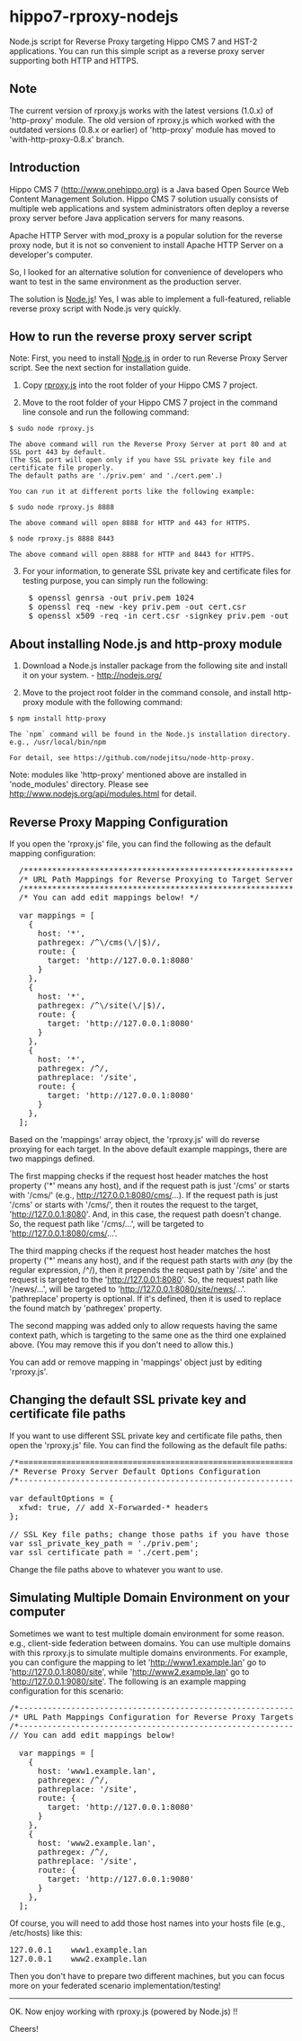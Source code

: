 hippo7-rproxy-nodejs
====================

Node.js script for Reverse Proxy targeting Hippo CMS 7 and HST-2 applications.
You can run this simple script as a reverse proxy server supporting both HTTP and HTTPS.

Note
----
The current version of rproxy.js works with the latest versions (1.0.x) of 'http-proxy' module.
The old version of rproxy.js which worked with the outdated versions (0.8.x or earlier) of 'http-proxy' module has moved to 'with-http-proxy-0.8.x' branch.

Introduction
------------

Hippo CMS 7 (http://www.onehippo.org) is a Java based Open Source Web Content Management Solution.
Hippo CMS 7 solution usually consists of multiple web applications and 
system administrators often deploy a reverse proxy server before Java application servers for many reasons.

Apache HTTP Server with mod_proxy is a popular solution for the reverse proxy node, but it is not so convenient
to install Apache HTTP Server on a developer's computer.

So, I looked for an alternative solution for convenience of developers who want to test in the same environment as
the production server.

The solution is <a href="http://nodejs.org/">Node.js</a>!
Yes, I was able to implement a full-featured, reliable reverse proxy script with Node.js very quickly.

How to run the reverse proxy server script
------------------------------------------

  Note: First, you need to install <a href="http://nodejs.org/">Node.js</a> in order to run Reverse Proxy Server script.
        See the next section for installation guide.

  1. Copy <a href="https://github.com/woonsan/hippo7-rproxy-nodejs/blob/master/rproxy.js">rproxy.js</a>
     into the root folder of your Hippo CMS 7 project.

  2. Move to the root folder of your Hippo CMS 7 project in the command line console and run the following command:

    $ sudo node rproxy.js

    The above command will run the Reverse Proxy Server at port 80 and at SSL port 443 by default.
    (The SSL port will open only if you have SSL private key file and certificate file properly.
    The default paths are './priv.pem' and './cert.pem'.)

    You can run it at different ports like the following example:

    $ sudo node rproxy.js 8888
    
    The above command will open 8888 for HTTP and 443 for HTTPS.
    
    $ node rproxy.js 8888 8443
    
    The above command will open 8888 for HTTP and 8443 for HTTPS.

  3. For your information, to generate SSL private key and certificate files for testing purpose,
     you can simply run the following:

<pre>
    $ openssl genrsa -out priv.pem 1024 
    $ openssl req -new -key priv.pem -out cert.csr 
    $ openssl x509 -req -in cert.csr -signkey priv.pem -out cert.pem
</pre>

About installing Node.js and http-proxy module
----------------------------------------------

  1. Download a Node.js installer package from the following site and install it on your system.
    - http://nodejs.org/

  2. Move to the project root folder in the command console, and install http-proxy module with the following command:

    $ npm install http-proxy

    The `npm` command will be found in the Node.js installation directory. e.g., /usr/local/bin/npm

    For detail, see https://github.com/nodejitsu/node-http-proxy.

  Note: modules like 'http-proxy' mentioned above are installed in 'node_modules' directory.
        Please see http://www.nodejs.org/api/modules.html for detail.

Reverse Proxy Mapping Configuration
-----------------------------------

  If you open the 'rproxy.js' file, you can find the following as the default mapping configuration:
  
<pre>
  /**************************************************************/
  /* URL Path Mappings for Reverse Proxying to Target Servers */
  /**************************************************************/
  /* You can add edit mappings below! */

  var mappings = [
    {
      host: '*',
      pathregex: /^\/cms(\/|$)/,
      route: {
        target: 'http://127.0.0.1:8080'
      }
    },
    {
      host: '*',
      pathregex: /^\/site(\/|$)/,
      route: {
        target: 'http://127.0.0.1:8080'
      }
    },
    {
      host: '*',
      pathregex: /^/,
      pathreplace: '/site',
      route: {
        target: 'http://127.0.0.1:8080'
      }
    },
  ];
</pre>

  Based on the 'mappings' array object, the 'rproxy.js' will do reverse proxying for each target.
  In the above default example mappings, there are two mappings defined.
  
  The first mapping checks if the request host header matches the host property ('*' means any host),
  and if the request path is just '/cms' or starts with '/cms/' (e.g., http://127.0.0.1:8080/cms/...).
  If the request path is just '/cms' or starts with '/cms/', then it routes the request to the target, 'http://127.0.0.1:8080'.
  And, in this case, the request path doesn't change.
  So, the request path like '/cms/...', will be targeted to 'http://127.0.0.1:8080/cms/...'.
  
  The third mapping checks if the request host header matches the host property ('*' means any host),
  and if the request path starts with *any* (by the regular expression, /^/), then
  it prepends the request path by '/site' and the request is targeted to the 'http://127.0.0.1:8080'.
  So, the request path like '/news/...', will be targeted to 'http://127.0.0.1:8080/site/news/...'.
  'pathreplace' property is optional. If it's defined, then it is used to replace the found match by 'pathregex' property.

  The second mapping was added only to allow requests having the same context path, which is targeting to the same one
  as the third one explained above. (You may remove this if you don't need to allow this.)

  You can add or remove mapping in 'mappings' object just by editing 'rproxy.js'.

Changing the default SSL private key and certificate file paths
---------------------------------------------------------------

  If you want to use different SSL private key and certificate file paths, then open the 'rproxy.js' file.
  You can find the following as the default file paths:
  
<pre>
/*============================================================*/
/* Reverse Proxy Server Default Options Configuration         */
/*------------------------------------------------------------*/

var defaultOptions = {
  xfwd: true, // add X-Forwarded-* headers
};

// SSL Key file paths; change those paths if you have those in other paths.
var ssl_private_key_path = './priv.pem';
var ssl_certificate_path = './cert.pem';
</pre>

  Change the file paths above to whatever you want to use.

Simulating Multiple Domain Environment on your computer
-------------------------------------------------------

  Sometimes we want to test multiple domain environment for some reason. e.g., client-side federation between domains.
  You can use multiple domains with this rproxy.js to simulate multiple domains environments.
  For example, you can configure the mapping to let 'http://www1.example.lan' go to 'http://127.0.0.1:8080/site',
  while 'http://www2.example.lan' go to 'http://127.0.0.1:9080/site'.
  The following is an example mapping configuration for this scenario:
  
<pre>
/*------------------------------------------------------------*/
/* URL Path Mappings Configuration for Reverse Proxy Targets  */
/*------------------------------------------------------------*/
// You can add edit mappings below!

  var mappings = [
    {
      host: 'www1.example.lan',
      pathregex: /^/,
      pathreplace: '/site',
      route: {
        target: 'http://127.0.0.1:8080'
      }
    },
    {
      host: 'www2.example.lan',
      pathregex: /^/,
      pathreplace: '/site',
      route: {
        target: 'http://127.0.0.1:9080'
      }
    },
  ];
</pre>
  
  Of course, you will need to add those host names into your hosts file (e.g., /etc/hosts) like this:

<pre>
127.0.0.1    www1.example.lan
127.0.0.1    www2.example.lan
</pre>

  Then you don't have to prepare two different machines, but you can focus more on your federated scenario implementation/testing!

-----

OK. Now enjoy working with rproxy.js (powered by Node.js) !!

Cheers!
